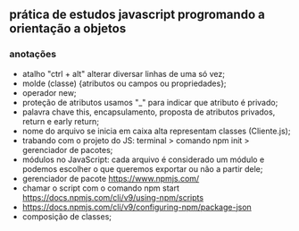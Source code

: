 ## prática de estudos javascript progromando a orientação a objetos

### anotações
- atalho "ctrl + alt" alterar diversar linhas de uma só vez;
- molde (classe) {atributos ou campos ou propriedades};
- operador new;
- proteção de atributos usamos "_" para indicar que atributo é privado; 
- palavra chave this, encapsulamento, proposta de atributos privados, return e early return; 
- nome do arquivo se inicia em caixa alta representam classes (Cliente.js);
- trabando com o projeto do JS: terminal > comando npm init > gerenciador de pacotes;
- módulos no JavaScript: cada arquivo é considerado um módulo e podemos escolher o que queremos exportar ou não a partir dele;
- gerenciador de pacote https://www.npmjs.com/ 
- chamar o script com o comando npm start https://docs.npmjs.com/cli/v9/using-npm/scripts
- https://docs.npmjs.com/cli/v9/configuring-npm/package-json 
- composição de classes; 
